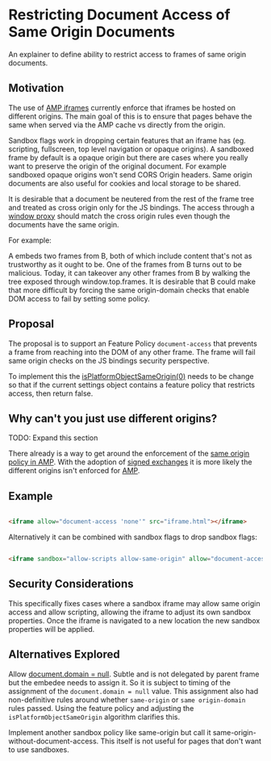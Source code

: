 # Restricting Document Access of Same Origin Documents
An explainer to define ability to restrict access to frames of same origin documents.

## Motivation

The use of [AMP iframes](https://github.com/ampproject/amphtml/blob/master/spec/amp-iframe-origin-policy.md)
currently enforce that iframes be hosted on different origins. The main goal of this is to ensure
that pages behave the same when served via the AMP cache vs directly from the origin.

Sandbox flags work in dropping certain features that an iframe has (eg. scripting,
fullscreen, top level navigation or opaque origins). A sandboxed frame by default
is a opaque origin but there are cases where you really want to preserve the origin
of the original document. For example sandboxed opaque origins won't send CORS
Origin headers. Same origin documents are also useful for cookies and local storage
to be shared.

It is desirable that a document be neutered from the rest of the frame tree and
treated as cross origin only for the JS bindings. The access through a
[window proxy](https://html.spec.whatwg.org/#windowproxy) should match the
cross origin rules even though the documents have the same origin.

For example:

A embeds two frames from B, both of which include content that's not as
trustworthy as it ought to be. One of the frames from B turns out to be malicious.
Today, it can takeover any other frames from B by walking the tree exposed
through window.top.frames. It is desirable that B could make that more difficult
by forcing the same origin-domain checks that enable DOM access to fail by setting
some policy.

## Proposal

The proposal is to support an Feature Policy `document-access` that prevents
a frame from reaching into the DOM of any other frame. The frame will fail
same origin checks on the JS bindings security perspective.

To implement this the [isPlatformObjectSameOrigin(0)](https://html.spec.whatwg.org/#isplatformobjectsameorigin-(-o-))
needs to be change so that if the current settings object contains a feature
policy that restricts access, then return false.

## Why can't you just use different origins?

TODO: Expand this section

There already is a way to get around the enforcement of the [same origin policy in AMP](https://github.com/ampproject/amphtml/blob/master/spec/amp-iframe-origin-policy.md#security-impact). With the adoption of
[signed exchanges](https://wicg.github.io/webpackage/draft-yasskin-http-origin-signed-responses.html)
it is more likely the different origins isn't enforced for [AMP](https://github.com/ampproject/amphtml/issues/20848).

## Example

```html

<iframe allow="document-access 'none'" src="iframe.html"></iframe>

```

Alternatively it can be combined with sandbox flags to drop sandbox flags:

```html

<iframe sandbox="allow-scripts allow-same-origin" allow="document-access 'none'" src="iframe.html"></iframe>

```

## Security Considerations

This specifically fixes cases where a sandbox iframe may allow same origin
access and allow scripting, allowing the iframe to adjust its own sandbox
properties. Once the iframe is navigated to a new location the new sandbox
properties will be applied.

## Alternatives Explored

Allow [document.domain = null](https://github.com/whatwg/html/issues/2757). Subtle
and is not delegated by parent frame but the embedee needs to assign it. So it is
subject to timing of the assignment of the `document.domain = null` value. This
assignment also had non-definitive rules around whether `same-origin` or
`same origin-domain` rules passed. Using the feature policy and adjusting
the `isPlatformObjectSameOrigin` algorithm clarifies this.

Implement another sandbox policy like same-origin but call it
same-origin-without-document-access. This itself is not useful for pages
that don't want to use sandboxes.

